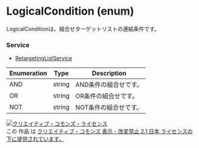 # LogicalCondition (enum)
LogicalConditionは、組合せターゲットリストの連結条件です。

### Service
+ [RetargetingListService](./services/RetargetingListService.md)

| Enumeration | Type | Description | 
|---|---|---|
| AND| string| AND条件の組合せです。|
| OR| string| OR条件の組合せです。 |
| NOT| string| NOT条件の組合せです。 |

<a rel="license" href="http://creativecommons.org/licenses/by-nd/2.1/jp/"><img alt="クリエイティブ・コモンズ・ライセンス" style="border-width:0" src="https://i.creativecommons.org/l/by-nd/2.1/jp/88x31.png" /></a><br />この 作品 は <a rel="license" href="http://creativecommons.org/licenses/by-nd/2.1/jp/">クリエイティブ・コモンズ 表示 - 改変禁止 2.1 日本 ライセンスの下に提供されています。</a>
